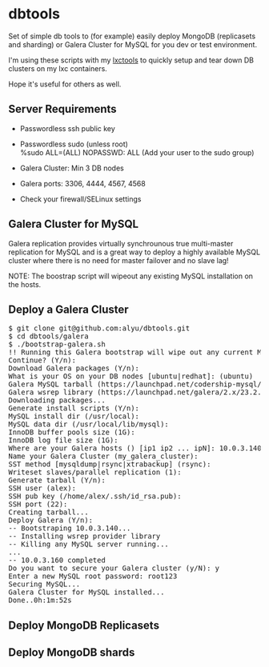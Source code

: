 dbtools
=======

Set of simple db tools to (for example) easily deploy MongoDB (replicasets and sharding) or Galera Cluster for MySQL for you dev or test environment.

I'm using these scripts with my [lxctools][1] to quickly setup and tear down DB clusters on my lxc containers.

Hope it's useful for others as well.

Server Requirements
-------------------
- Passwordless ssh public key
- Passwordless sudo (unless root)  
  %sudo ALL=(ALL) NOPASSWD: ALL (Add your user to the sudo group)

- Galera Cluster: Min 3 DB nodes
- Galera ports: 3306, 4444, 4567, 4568

- Check your firewall/SELinux settings

Galera Cluster for MySQL
------------------------
Galera replication provides virtually synchrounous true multi-master replication for MySQL and is a great way to deploy a highly available MySQL cluster where there is no need for master failover and no slave lag!

NOTE: The boostrap script will wipeout any existing MySQL installation on the hosts.

Deploy a Galera Cluster
----------
<pre>
$ git clone git@github.com:alyu/dbtools.git
$ cd dbtools/galera
$ ./bootstrap-galera.sh
!! Running this Galera bootstrap will wipe out any current MySQL installation that you have on your hosts !!
Continue? (Y/n):
Download Galera packages (Y/n):
What is your OS on your DB nodes [ubuntu|redhat]: (ubuntu)
Galera MySQL tarball (https://launchpad.net/codership-mysql/5.5/5.5.23-23.6/+download/mysql-5.5.23_wsrep_23.6-linux-x86_64.tar.gz):
Galera wsrep library (https://launchpad.net/galera/2.x/23.2.1/+download/galera-23.2.1-amd64.deb):
Downloading packages...
Generate install scripts (Y/n):
MySQL install dir (/usr/local):
MySQL data dir (/usr/local/lib/mysql):
InnoDB buffer pools size (1G):
InnoDB log file size (1G):
Where are your Galera hosts () [ip1 ip2 ... ipN]: 10.0.3.140 10.0.3.150 10.0.3.160
Name your Galera Cluster (my_galera_cluster):
SST method [mysqldump|rsync|xtrabackup] (rsync):
Writeset slaves/parallel replication (1):
Generate tarball (Y/n):
SSH user (alex):
SSH pub key (/home/alex/.ssh/id_rsa.pub):
SSH port (22):
Creating tarball...
Deploy Galera (Y/n):
-- Bootstraping 10.0.3.140...
-- Installing wsrep provider library
-- Killing any MySQL server running...
...
-- 10.0.3.160 completed
Do you want to secure your Galera cluster (y/N): y
Enter a new MySQL root password: root123
Securing MySQL...
Galera Cluster for MySQL installed...
Done..0h:1m:52s
</pre>

[1]: https://github.com/alyu/lxctools

Deploy MongoDB Replicasets
--------------------------

Deploy MongoDB shards
---------------------
